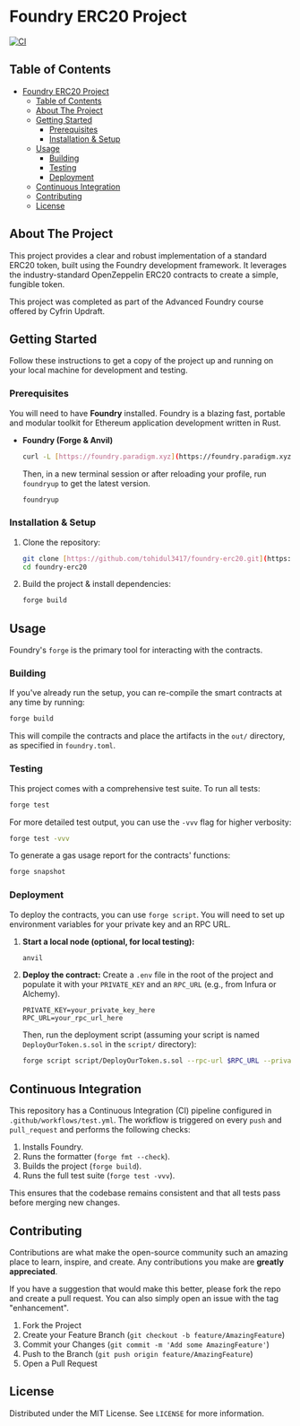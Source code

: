 # Foundry ERC20 Project

[![CI](https://github.com/tohidul3417/foundry-erc20/actions/workflows/test.yml/badge.svg)](https://github.com/tohidul3417/foundry-erc20/actions/workflows/test.yml)

## Table of Contents

- [Foundry ERC20 Project](#foundry-erc20-project)
  - [Table of Contents](#table-of-contents)
  - [About The Project](#about-the-project)
  - [Getting Started](#getting-started)
    - [Prerequisites](#prerequisites)
    - [Installation \& Setup](#installation--setup)
  - [Usage](#usage)
    - [Building](#building)
    - [Testing](#testing)
    - [Deployment](#deployment)
  - [Continuous Integration](#continuous-integration)
  - [Contributing](#contributing)
  - [License](#license)

## About The Project

This project provides a clear and robust implementation of a standard ERC20 token, built using the Foundry development framework. It leverages the industry-standard OpenZeppelin ERC20 contracts to create a simple, fungible token.

This project was completed as part of the Advanced Foundry course offered by Cyfrin Updraft.

## Getting Started

Follow these instructions to get a copy of the project up and running on your local machine for development and testing.

### Prerequisites

You will need to have **Foundry** installed. Foundry is a blazing fast, portable and modular toolkit for Ethereum application development written in Rust.

-   **Foundry (Forge & Anvil)**
    ```sh
    curl -L [https://foundry.paradigm.xyz](https://foundry.paradigm.xyz) | bash
    ```
    Then, in a new terminal session or after reloading your profile, run `foundryup` to get the latest version.
    ```sh
    foundryup
    ```

### Installation & Setup

1.  Clone the repository:
    ```sh
    git clone [https://github.com/tohidul3417/foundry-erc20.git](https://github.com/tohidul3417/foundry-erc20.git)
    cd foundry-erc20
    ```

2.  Build the project & install dependencies:
    ```sh
    forge build
    ```

## Usage

Foundry's `forge` is the primary tool for interacting with the contracts.

### Building

If you've already run the setup, you can re-compile the smart contracts at any time by running:

```sh
forge build
````

This will compile the contracts and place the artifacts in the `out/` directory, as specified in `foundry.toml`.

### Testing

This project comes with a comprehensive test suite. To run all tests:

```sh
forge test
```

For more detailed test output, you can use the `-vvv` flag for higher verbosity:

```sh
forge test -vvv
```

To generate a gas usage report for the contracts' functions:

```sh
forge snapshot
```

### Deployment

To deploy the contracts, you can use `forge script`. You will need to set up environment variables for your private key and an RPC URL.

1.  **Start a local node (optional, for local testing):**

    ```sh
    anvil
    ```

2.  **Deploy the contract:**
    Create a `.env` file in the root of the project and populate it with your `PRIVATE_KEY` and an `RPC_URL` (e.g., from Infura or Alchemy).

    ```
    PRIVATE_KEY=your_private_key_here
    RPC_URL=your_rpc_url_here
    ```

    Then, run the deployment script (assuming your script is named `DeployOurToken.s.sol` in the `script/` directory):

    ```sh
    forge script script/DeployOurToken.s.sol --rpc-url $RPC_URL --private-key $PRIVATE_KEY --broadcast
    ```

## Continuous Integration

This repository has a Continuous Integration (CI) pipeline configured in `.github/workflows/test.yml`. The workflow is triggered on every `push` and `pull_request` and performs the following checks:

1.  Installs Foundry.
2.  Runs the formatter (`forge fmt --check`).
3.  Builds the project (`forge build`).
4.  Runs the full test suite (`forge test -vvv`).

This ensures that the codebase remains consistent and that all tests pass before merging new changes.

## Contributing

Contributions are what make the open-source community such an amazing place to learn, inspire, and create. Any contributions you make are **greatly appreciated**.

If you have a suggestion that would make this better, please fork the repo and create a pull request. You can also simply open an issue with the tag "enhancement".

1.  Fork the Project
2.  Create your Feature Branch (`git checkout -b feature/AmazingFeature`)
3.  Commit your Changes (`git commit -m 'Add some AmazingFeature'`)
4.  Push to the Branch (`git push origin feature/AmazingFeature`)
5.  Open a Pull Request

## License

Distributed under the MIT License. See `LICENSE` for more information.
